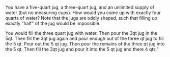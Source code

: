 You have a five-quart jug, a three-quart jug, and an unlimited supply of water (but no measuring cups).
How would you come up with exactly four quarts of water?
Note that the jugs are oddly shaped, such that filling up exactly "half" of the jug would be impossible.

You would fill the three quart jug with water. Then pour the 3qt jug in the 5qt. Then fill the 3qt jug again and pour enough out of the three qt jug to fill the 5 qt. Pour out the 5 qt jug. Then pour the remains of the three qt jug into the 5 qt. Then fill the 3qt jug and pour it into the 5 qt jug and there 4 qts."